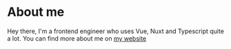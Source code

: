 # About me

Hey there, I'm a frontend engineer who uses Vue, Nuxt and Typescript quite a lot. You can find more about me on [my website](https://www.jonoreilly.com)
